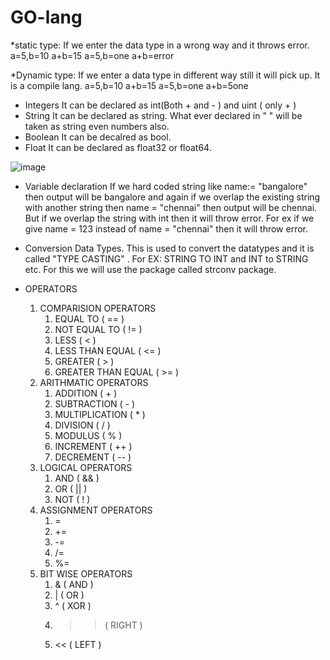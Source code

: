 # GO-lang

*static type:
If we enter the data type in a wrong way and it throws error.
a=5,b=10
a+b=15
a=5,b=one
a+b=error

*Dynamic type:
If we enter a data type in different way still it will pick up. It is a compile lang.
a=5,b=10
a+b=15
a=5,b=one
a+b=5one


* Integers
It can be declared as int(Both + and - ) and uint ( only + )
* String
It can be declared as string. What ever declared in " " will be taken as string even numbers also.
* Boolean
It can be decalred as bool.
* Float
It can be declared as float32 or float64.

![image](https://github.com/user-attachments/assets/583538b5-fea3-4014-985e-ec64e37c059a)


* Variable declaration
If we hard coded string like name:= "bangalore" then output will be bangalore and again if we overlap the existing string with another string then name = "chennai" then output will be chennai. But if we overlap the string with int then it will throw error. For ex if we give name = 123 instead of name = "chennai" then it will throw error.

* Conversion Data Types.
This is used to convert the datatypes and it is called "TYPE CASTING" . For EX: STRING TO INT and INT to STRING etc.
For this we will use the package called strconv package.

* OPERATORS
  1. COMPARISION OPERATORS
     1. EQUAL TO ( == )
     2. NOT EQUAL TO ( != )
     3. LESS ( < )
     4. LESS THAN EQUAL ( <= )
     5. GREATER ( > )
     6. GREATER THAN EQUAL ( >= )
  2. ARITHMATIC OPERATORS
     1. ADDITION ( + )
     2. SUBTRACTION ( - )
     3. MULTIPLICATION ( * )
     4. DIVISION ( / )
     5. MODULUS ( % )
     6. INCREMENT ( ++ )
     7. DECREMENT ( -- )
  3. LOGICAL OPERATORS
     1. AND ( && )
     2. OR ( || )
     3. NOT ( ! )
  4. ASSIGNMENT OPERATORS
     1. =
     2. +=
     3. -=
     4. /=
     5. %=
  5. BIT WISE OPERATORS
     1. & ( AND )
     2. | ( OR )
     3. ^ ( XOR )
     4. >> ( RIGHT )
     5. << ( LEFT )
        
